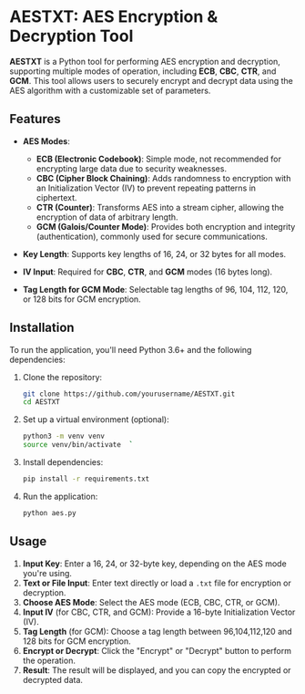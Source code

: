 # AESTXT: AES Encryption & Decryption Tool

**AESTXT** is a Python tool for performing AES encryption and decryption, supporting multiple modes of operation, including **ECB**, **CBC**, **CTR**, and **GCM**. This tool allows users to securely encrypt and decrypt data using the AES algorithm with a customizable set of parameters.

## Features

- **AES Modes**:
  - **ECB (Electronic Codebook)**: Simple mode, not recommended for encrypting large data due to security weaknesses.
  - **CBC (Cipher Block Chaining)**: Adds randomness to encryption with an Initialization Vector (IV) to prevent repeating patterns in ciphertext.
  - **CTR (Counter)**: Transforms AES into a stream cipher, allowing the encryption of data of arbitrary length.
  - **GCM (Galois/Counter Mode)**: Provides both encryption and integrity (authentication), commonly used for secure communications.

- **Key Length**: Supports key lengths of 16, 24, or 32 bytes for all modes.
- **IV Input**: Required for **CBC**, **CTR**, and **GCM** modes (16 bytes long).
- **Tag Length for GCM Mode**: Selectable tag lengths of 96, 104, 112, 120, or 128 bits for GCM encryption.
  
## Installation

To run the application, you'll need Python 3.6+ and the following dependencies:

1. Clone the repository:

    ```bash
    git clone https://github.com/yourusername/AESTXT.git
    cd AESTXT
    ```

2. Set up a virtual environment (optional):

    ```bash
    python3 -m venv venv
    source venv/bin/activate  `
    ```

3. Install dependencies:

    ```bash
    pip install -r requirements.txt
    ```

4. Run the application:

    ```bash
    python aes.py
    ```

## Usage

1. **Input Key**: Enter a 16, 24, or 32-byte key, depending on the AES mode you're using.
2. **Text or File Input**: Enter text directly or load a `.txt` file for encryption or decryption.
3. **Choose AES Mode**: Select the AES mode (ECB, CBC, CTR, or GCM).
4. **Input IV** (for CBC, CTR, and GCM): Provide a 16-byte Initialization Vector (IV).
5. **Tag Length** (for GCM): Choose a tag length between 96,104,112,120 and 128 bits for GCM encryption.
6. **Encrypt or Decrypt**: Click the "Encrypt" or "Decrypt" button to perform the operation.
7. **Result**: The result will be displayed, and you can copy the encrypted or decrypted data.


